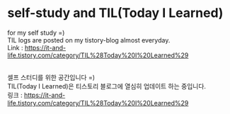 # self-study and TIL(Today I Learned)
for my self study =)<br>
TIL logs are posted on my tistory-blog almost everyday.<br>
Link : https://it-and-life.tistory.com/category/TIL%28Today%20I%20Learned%29
<br><br>

셀프 스터디를 위한 공간입니다 =)<br>
TIL(Today I Learned)은 티스토리 블로그에 열심히 업데이트 하는 중입니다.<br>
링크 : https://it-and-life.tistory.com/category/TIL%28Today%20I%20Learned%29
